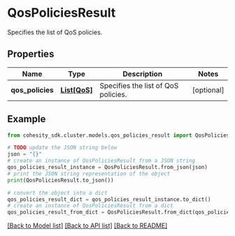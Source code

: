 # QosPoliciesResult

Specifies the list of QoS policies.

## Properties

Name | Type | Description | Notes
------------ | ------------- | ------------- | -------------
**qos_policies** | [**List[QoS]**](QoS.md) | Specifies the list of QoS policies. | [optional] 

## Example

```python
from cohesity_sdk.cluster.models.qos_policies_result import QosPoliciesResult

# TODO update the JSON string below
json = "{}"
# create an instance of QosPoliciesResult from a JSON string
qos_policies_result_instance = QosPoliciesResult.from_json(json)
# print the JSON string representation of the object
print(QosPoliciesResult.to_json())

# convert the object into a dict
qos_policies_result_dict = qos_policies_result_instance.to_dict()
# create an instance of QosPoliciesResult from a dict
qos_policies_result_from_dict = QosPoliciesResult.from_dict(qos_policies_result_dict)
```
[[Back to Model list]](../README.md#documentation-for-models) [[Back to API list]](../README.md#documentation-for-api-endpoints) [[Back to README]](../README.md)


